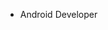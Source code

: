 - Android Developer

<!---
sherbrooke/sherbrooke is a ✨ special ✨ repository because its `README.md` (this file) appears on your GitHub profile.
You can click the Preview link to take a look at your changes.
--->
